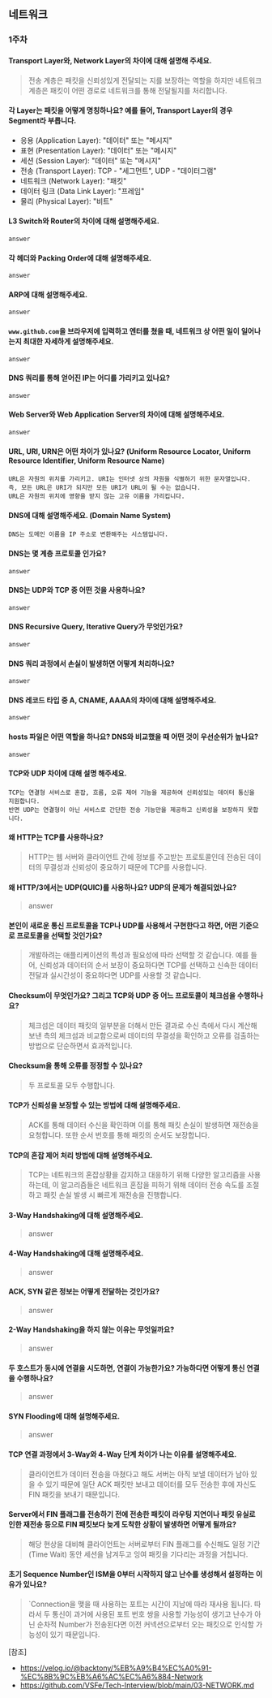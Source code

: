 ## 네트워크 

### 1주차
#### Transport Layer와, Network Layer의 차이에 대해 설명해 주세요.
   > 전송 계층은 패킷을 신뢰성있게 전달되는 지를 보장하는 역할을 하지만 네트워크 계층은 패킷이 어떤 경로로 네트워크를 통해 전달될지를 처리합니다.

#### 각 Layer는 패킷을 어떻게 명칭하나요? 예를 들어, Transport Layer의 경우 Segment라 부릅니다.
   - 응용 (Application Layer): "데이터" 또는 "메시지"
   - 표현 (Presentation Layer): "데이터" 또는 "메시지"
   - 세션 (Session Layer): "데이터" 또는 "메시지"
   - 전송 (Transport Layer): TCP - "세그먼트", UDP - "데이터그램"
   - 네트워크 (Network Layer): "패킷"
   - 데이터 링크 (Data Link Layer): "프레임"
   - 물리 (Physical Layer): "비트"

#### L3 Switch와 Router의 차이에 대해 설명해주세요.
    answer

#### 각 헤더와 Packing Order에 대해 설명해주세요.
    answer

#### ARP에 대해 설명해주세요.
    answer

#### `www.github.com`을 브라우저에 입력하고 엔터를 쳤을 때, 네트워크 상 어떤 일이 일어나는지 최대한 자세하게 설명해주세요.
    answer

#### DNS 쿼리를 통해 얻어진 IP는 어디를 가리키고 있나요?
    answer

#### Web Server와 Web Application Server의 차이에 대해 설명해주세요.
    answer

#### URL, URI, URN은 어떤 차이가 있나요? (Uniform Resource Locator, Uniform Resource Identifier, Uniform Resource Name)
    URL은 자원의 위치를 가리키고. URI는 인터넷 상의 자원을 식별하기 위한 문자열입니다. 즉, 모든 URL은 URI가 되지만 모든 URI가 URL이 될 수는 없습니다.
    URL은 자원의 위치에 영향을 받지 않는 고유 이름을 가리킵니다.

#### DNS에 대해 설명해주세요. (Domain Name System)
    DNS는 도메인 이름을 IP 주소로 변환해주는 시스템입니다.

#### DNS는 몇 계층 프로토콜 인가요?
    answer

#### DNS는 UDP와 TCP 중 어떤 것을 사용하나요?
    answer

#### DNS Recursive Query, Iterative Query가 무엇인가요?
    answer

#### DNS 쿼리 과정에서 손실이 발생하면 어떻게 처리하나요?
    answer

#### DNS 레코드 타입 중 A, CNAME, AAAA의 차이에 대해 설명해주세요.
    answer

#### hosts 파일은 어떤 역할을 하나요? DNS와 비교했을 때 어떤 것이 우선순위가 높나요?
    answer

#### TCP와 UDP 차이에 대해 설명 해주세요.
    TCP는 연결형 서비스로 혼잡, 흐름, 오류 제어 기능을 제공하여 신뢰성있는 데이터 통신을 지원합니다. 
    반면 UDP는 연결형이 아닌 서비스로 간단한 전송 기능만을 제공하고 신뢰성을 보장하지 못합니다.  

#### 왜 HTTP는 TCP를 사용하나요?
   > HTTP는 웹 서버와 클라이언트 간에 정보를 주고받는 프로토콜인데 전송된 데이터의 무결성과 신뢰성이 중요하기 때문에 TCP를 사용합니다.

#### 왜 HTTP/3에서는 UDP(QUIC)를 사용하나요? UDP의 문제가 해결되었나요?
   > answer

#### 본인이 새로운 통신 프로토콜을 TCP나 UDP를 사용해서 구현한다고 하면, 어떤 기준으로 프로토콜을 선택할 것인가요?
   > 개발하려는 애플리케이션의 특성과 필요성에 따라 선택할 것 같습니다. 예를 들어, 신뢰성과 데이터의 순서 보장이 중요하다면 TCP를 선택하고 
   > 신속한 데이터 전달과 실시간성이 중요하다면 UDP를 사용할 것 같습니다.

#### Checksum이 무엇인가요? 그리고 TCP와 UDP 중 어느 프로토콜이 체크섬을 수행하나요?
   > 체크섬은 데이터 패킷의 일부분을 더해서 만든 결과로 수신 측에서 다시 계산해 보낸 측의 체크섬과 비교함으로써 
   > 데이터의 무결성을 확인하고 오류를 검출하는 방법으로 단순하면서 효과적입니다.

#### Checksum을 통해 오류를 정정할 수 있나요?
   > 두 프로토콜 모두 수행합니다.

#### TCP가 신뢰성을 보장할 수 있는 방법에 대해 설명해주세요.
   > ACK를 통해 데이터 수신을 확인하며 이를 통해 패킷 손실이 발생하면 재전송을 요청합니다. 또한 순서 번호를 통해 패킷의 순서도 보장합니다.

#### TCP의 혼잡 제어 처리 방법에 대해 설명해주세요.
   > TCP는 네트워크의 혼잡상황을 감지하고 대응하기 위해 다양한 알고리즘을 사용하는데, 이 알고리즘들은 네트워크 혼잡을 피하기 위해 데이터 전송 속도를 조절하고
   > 패킷 손실 발생 시 빠르게 재전송을 진행합니다.

#### 3-Way Handshaking에 대해 설명해주세요.
   > answer

#### 4-Way Handshaking에 대해 설명해주세요.
   > answer

#### ACK, SYN 같은 정보는 어떻게 전달하는 것인가요?
   > answer

#### 2-Way Handshaking을 하지 않는 이유는 무엇일까요?
   > answer

#### 두 호스트가 동시에 연결을 시도하면, 연결이 가능한가요? 가능하다면 어떻게 통신 연결을 수행하나요?
   > answer

#### SYN Flooding에 대해 설명해주세요.
   > answer

#### TCP 연결 과정에서 3-Way와 4-Way 단계 차이가 나는 이유를 설명해주세요.
   > 클라이언트가 데이터 전송을 마쳤다고 해도 서버는 아직 보낼 데이터가 남아 있을 수 있기 때문에 일단 ACK 패킷만 보내고 데이터를 모두 전송한 후에 자신도 FIN 패킷을 보내기 때문입니다.

#### Server에서 FIN 플래그를 전송하기 전에 전송한 패킷이 라우팅 지연이나 패킷 유실로 인한 재전송 등으로 FIN 패킷보다 늦게 도착한 상황이 발생하면 어떻게 될까요?
   > 해당 현상을 대비해 클라이언트는 서버로부터 FIN 플래그를 수신해도 일정 기간(Time Wait) 동안 세션을 남겨두고 잉여 패킷을 기다리는 과정을 거칩니다.  

#### 초기 Sequence Number인 ISM을 0부터 시작하지 않고 난수를 생성해서 설정하는 이유가 있나요?
   > `Connection을 맺을 때 사용하는 포트는 시간이 지남에 따라 재사용 됩니다. 따라서 두 통신이 과거에 사용된 포트 번호 쌍을 사용할 가능성이 생기고 난수가 아닌 순차적 Number가 전송된다면 이전 커넥션으로부터 오는 패킷으로 인식할 가능성이 있기 때문입니다.

[참조]
- https://velog.io/@backtony/%EB%A9%B4%EC%A0%91-%EC%8B%9C%EB%A6%AC%EC%A6%884-Network
- https://github.com/VSFe/Tech-Interview/blob/main/03-NETWORK.md
